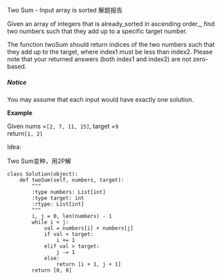 Two Sum - Input array is sorted 解题报告

Given an array of integers that is already_sorted in ascending order_, find two numbers such that they add up to a specific target number.

The function twoSum should return indices of the two numbers such that they add up to the target, where index1 must be less than index2. Please note that your returned answers \(both index1 and index2\) are not zero-based.

##### Notice

You may assume that each input would have exactly one solution.

**Example**

Given nums =`[2, 7, 11, 15]`, target =`9`  
return`[1, 2]`

Idea:

Two Sum变种，用2P解

```
class Solution(object):
    def twoSum(self, numbers, target):
        """
        :type numbers: List[int]
        :type target: int
        :rtype: List[int]
        """
        i, j = 0, len(numbers) - 1
        while i < j:
            val = numbers[i] + numbers[j]
            if val < target:
                i += 1
            elif val > target:
                j -= 1
            else:
                return [i + 1, j + 1]
        return [0, 0]
```



